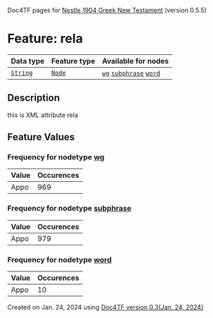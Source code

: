 Doc4TF pages for [Nestle 1904 Greek New Testament](https://github.com/saulocantanhede/tfgreek2/tree/master/tf) (version 0.5.5)
# Feature: rela
Data type|Feature type|Available for nodes
---|---|---
[`String`](featurebydatatype.md#string)|[`Node`](featurebytype.md#node)| [`wg`](featurebynodetype.md#wg)  [`subphrase`](featurebynodetype.md#subphrase)  [`word`](featurebynodetype.md#word) 
## Description
this is XML attribute rela
## Feature Values
### Frequency for nodetype [wg](featurebynodetype.md#wg)
Value|Occurences
---|---
Appo|969
### Frequency for nodetype [subphrase](featurebynodetype.md#subphrase)
Value|Occurences
---|---
Appo|979
### Frequency for nodetype [word](featurebynodetype.md#word)
Value|Occurences
---|---
Appo|10
 

Created on Jan. 24, 2024 using [Doc4TF  version 0.3(Jan. 24, 2024)](https://github.com/tonyjurg/Doc4TF) 